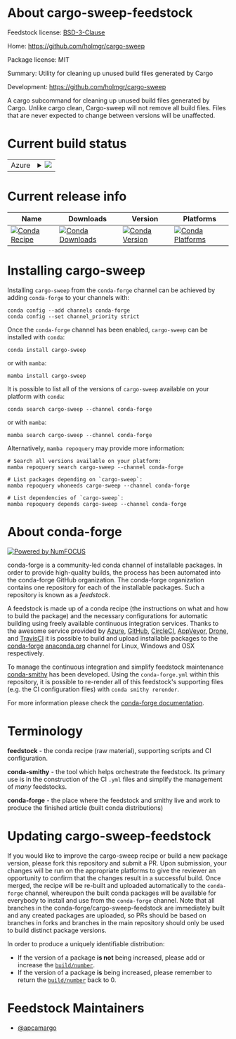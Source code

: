About cargo-sweep-feedstock
===========================

Feedstock license: [BSD-3-Clause](https://github.com/conda-forge/cargo-sweep-feedstock/blob/main/LICENSE.txt)

Home: https://github.com/holmgr/cargo-sweep

Package license: MIT

Summary: Utility for cleaning up unused build files generated by Cargo

Development: https://github.com/holmgr/cargo-sweep

A cargo subcommand for cleaning up unused build files generated by Cargo.
Unlike cargo clean, Cargo-sweep will not remove all build files. Files that
are never expected to change between versions will be unaffected.

Current build status
====================


<table>
    
  <tr>
    <td>Azure</td>
    <td>
      <details>
        <summary>
          <a href="https://dev.azure.com/conda-forge/feedstock-builds/_build/latest?definitionId=25383&branchName=main">
            <img src="https://dev.azure.com/conda-forge/feedstock-builds/_apis/build/status/cargo-sweep-feedstock?branchName=main">
          </a>
        </summary>
        <table>
          <thead><tr><th>Variant</th><th>Status</th></tr></thead>
          <tbody><tr>
              <td>linux_64</td>
              <td>
                <a href="https://dev.azure.com/conda-forge/feedstock-builds/_build/latest?definitionId=25383&branchName=main">
                  <img src="https://dev.azure.com/conda-forge/feedstock-builds/_apis/build/status/cargo-sweep-feedstock?branchName=main&jobName=linux&configuration=linux%20linux_64_" alt="variant">
                </a>
              </td>
            </tr><tr>
              <td>linux_aarch64</td>
              <td>
                <a href="https://dev.azure.com/conda-forge/feedstock-builds/_build/latest?definitionId=25383&branchName=main">
                  <img src="https://dev.azure.com/conda-forge/feedstock-builds/_apis/build/status/cargo-sweep-feedstock?branchName=main&jobName=linux&configuration=linux%20linux_aarch64_" alt="variant">
                </a>
              </td>
            </tr><tr>
              <td>linux_ppc64le</td>
              <td>
                <a href="https://dev.azure.com/conda-forge/feedstock-builds/_build/latest?definitionId=25383&branchName=main">
                  <img src="https://dev.azure.com/conda-forge/feedstock-builds/_apis/build/status/cargo-sweep-feedstock?branchName=main&jobName=linux&configuration=linux%20linux_ppc64le_" alt="variant">
                </a>
              </td>
            </tr><tr>
              <td>osx_64</td>
              <td>
                <a href="https://dev.azure.com/conda-forge/feedstock-builds/_build/latest?definitionId=25383&branchName=main">
                  <img src="https://dev.azure.com/conda-forge/feedstock-builds/_apis/build/status/cargo-sweep-feedstock?branchName=main&jobName=osx&configuration=osx%20osx_64_" alt="variant">
                </a>
              </td>
            </tr><tr>
              <td>osx_arm64</td>
              <td>
                <a href="https://dev.azure.com/conda-forge/feedstock-builds/_build/latest?definitionId=25383&branchName=main">
                  <img src="https://dev.azure.com/conda-forge/feedstock-builds/_apis/build/status/cargo-sweep-feedstock?branchName=main&jobName=osx&configuration=osx%20osx_arm64_" alt="variant">
                </a>
              </td>
            </tr><tr>
              <td>win_64</td>
              <td>
                <a href="https://dev.azure.com/conda-forge/feedstock-builds/_build/latest?definitionId=25383&branchName=main">
                  <img src="https://dev.azure.com/conda-forge/feedstock-builds/_apis/build/status/cargo-sweep-feedstock?branchName=main&jobName=win&configuration=win%20win_64_" alt="variant">
                </a>
              </td>
            </tr>
          </tbody>
        </table>
      </details>
    </td>
  </tr>
</table>

Current release info
====================

| Name | Downloads | Version | Platforms |
| --- | --- | --- | --- |
| [![Conda Recipe](https://img.shields.io/badge/recipe-cargo--sweep-green.svg)](https://anaconda.org/conda-forge/cargo-sweep) | [![Conda Downloads](https://img.shields.io/conda/dn/conda-forge/cargo-sweep.svg)](https://anaconda.org/conda-forge/cargo-sweep) | [![Conda Version](https://img.shields.io/conda/vn/conda-forge/cargo-sweep.svg)](https://anaconda.org/conda-forge/cargo-sweep) | [![Conda Platforms](https://img.shields.io/conda/pn/conda-forge/cargo-sweep.svg)](https://anaconda.org/conda-forge/cargo-sweep) |

Installing cargo-sweep
======================

Installing `cargo-sweep` from the `conda-forge` channel can be achieved by adding `conda-forge` to your channels with:

```
conda config --add channels conda-forge
conda config --set channel_priority strict
```

Once the `conda-forge` channel has been enabled, `cargo-sweep` can be installed with `conda`:

```
conda install cargo-sweep
```

or with `mamba`:

```
mamba install cargo-sweep
```

It is possible to list all of the versions of `cargo-sweep` available on your platform with `conda`:

```
conda search cargo-sweep --channel conda-forge
```

or with `mamba`:

```
mamba search cargo-sweep --channel conda-forge
```

Alternatively, `mamba repoquery` may provide more information:

```
# Search all versions available on your platform:
mamba repoquery search cargo-sweep --channel conda-forge

# List packages depending on `cargo-sweep`:
mamba repoquery whoneeds cargo-sweep --channel conda-forge

# List dependencies of `cargo-sweep`:
mamba repoquery depends cargo-sweep --channel conda-forge
```


About conda-forge
=================

[![Powered by
NumFOCUS](https://img.shields.io/badge/powered%20by-NumFOCUS-orange.svg?style=flat&colorA=E1523D&colorB=007D8A)](https://numfocus.org)

conda-forge is a community-led conda channel of installable packages.
In order to provide high-quality builds, the process has been automated into the
conda-forge GitHub organization. The conda-forge organization contains one repository
for each of the installable packages. Such a repository is known as a *feedstock*.

A feedstock is made up of a conda recipe (the instructions on what and how to build
the package) and the necessary configurations for automatic building using freely
available continuous integration services. Thanks to the awesome service provided by
[Azure](https://azure.microsoft.com/en-us/services/devops/), [GitHub](https://github.com/),
[CircleCI](https://circleci.com/), [AppVeyor](https://www.appveyor.com/),
[Drone](https://cloud.drone.io/welcome), and [TravisCI](https://travis-ci.com/)
it is possible to build and upload installable packages to the
[conda-forge](https://anaconda.org/conda-forge) [anaconda.org](https://anaconda.org/)
channel for Linux, Windows and OSX respectively.

To manage the continuous integration and simplify feedstock maintenance
[conda-smithy](https://github.com/conda-forge/conda-smithy) has been developed.
Using the ``conda-forge.yml`` within this repository, it is possible to re-render all of
this feedstock's supporting files (e.g. the CI configuration files) with ``conda smithy rerender``.

For more information please check the [conda-forge documentation](https://conda-forge.org/docs/).

Terminology
===========

**feedstock** - the conda recipe (raw material), supporting scripts and CI configuration.

**conda-smithy** - the tool which helps orchestrate the feedstock.
                   Its primary use is in the construction of the CI ``.yml`` files
                   and simplify the management of *many* feedstocks.

**conda-forge** - the place where the feedstock and smithy live and work to
                  produce the finished article (built conda distributions)


Updating cargo-sweep-feedstock
==============================

If you would like to improve the cargo-sweep recipe or build a new
package version, please fork this repository and submit a PR. Upon submission,
your changes will be run on the appropriate platforms to give the reviewer an
opportunity to confirm that the changes result in a successful build. Once
merged, the recipe will be re-built and uploaded automatically to the
`conda-forge` channel, whereupon the built conda packages will be available for
everybody to install and use from the `conda-forge` channel.
Note that all branches in the conda-forge/cargo-sweep-feedstock are
immediately built and any created packages are uploaded, so PRs should be based
on branches in forks and branches in the main repository should only be used to
build distinct package versions.

In order to produce a uniquely identifiable distribution:
 * If the version of a package **is not** being increased, please add or increase
   the [``build/number``](https://docs.conda.io/projects/conda-build/en/latest/resources/define-metadata.html#build-number-and-string).
 * If the version of a package **is** being increased, please remember to return
   the [``build/number``](https://docs.conda.io/projects/conda-build/en/latest/resources/define-metadata.html#build-number-and-string)
   back to 0.

Feedstock Maintainers
=====================

* [@apcamargo](https://github.com/apcamargo/)

